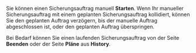 Sie können einen Sicherungsauftrag manuell **Starten**. Wenn Ihr manueller Sicherungsauftrag mit einem geplanten Sicherungsauftrag kollidiert, können Sie den geplanten Auftrag verzögern, bis der manuelle Auftrag abgeschlossen ist, oder den geplanten Auftrag überspringen.

Bei Bedarf können Sie einen laufenden Sicherungsauftrag von der Seite **Beenden** oder der Seite **Pläne** aus **History**.
